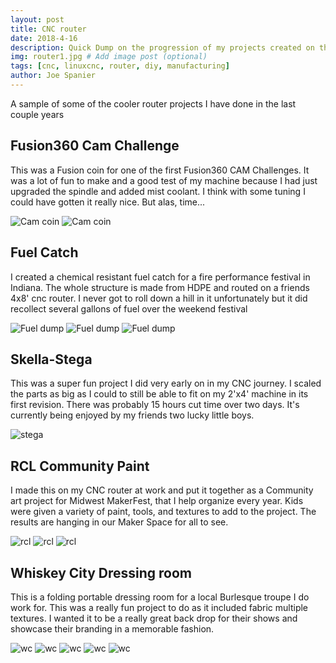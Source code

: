 ```yaml
---
layout: post
title: CNC router
date: 2018-4-16
description: Quick Dump on the progression of my projects created on the over 10 yrs
img: router1.jpg # Add image post (optional)
tags: [cnc, linuxcnc, router, diy, manufacturing]
author: Joe Spanier
---
```


A sample of some of the cooler router projects I have done in the last couple years

Fusion360 Cam Challenge
------
This was a Fusion coin for one of the first Fusion360 CAM Challenges. It was a lot of fun to make and a good test of my machine because I had just upgraded the spindle and added mist coolant. I think with some tuning I could have gotten it really nice. But alas, time...

![Cam coin](/assets/img/rprojects/cam1.jpg)
![Cam coin](/assets/img/rprojects/cam2.jpg)

Fuel Catch
------
I created a chemical resistant fuel catch for a fire performance festival in Indiana. The whole structure is made from HDPE and routed on a friends 4x8' cnc router. I never got to roll down a hill in it unfortunately but it did recollect several gallons of fuel over the weekend festival

![Fuel dump](/assets/img/rprojects/fuel1.jpg)
![Fuel dump](/assets/img/rprojects/fuel2.jpg)
![Fuel dump](/assets/img/rprojects/fuel3.jpg)

Skella-Stega
------
This was a super fun project I did very early on in my CNC journey. I scaled the parts as big as I could to still be able to fit on my 2'x4' machine in its first revision. There was probably 15 hours cut time over two days. It's currently being enjoyed by my friends two lucky little boys.

![stega](/assets/img/rprojects/StegaCNC.jpg)

RCL Community Paint
------
I made this on my CNC router at work and put it together as a Community art project for Midwest MakerFest, that I help organize every year. Kids were given a variety of paint, tools, and textures to add to the project. The results are hanging in our Maker Space for all to see.

![rcl](/assets/img/rprojects/rcl1.jpg)
![rcl](/assets/img/rprojects/rcl2.jpg)
![rcl](/assets/img/rprojects/rcl3.jpg)

Whiskey City Dressing room
------
This is a folding portable dressing room for a local Burlesque troupe I do work for. This was a really fun project to do as it included fabric multiple textures. I wanted it to be a really great back drop for their shows and showcase their branding in a memorable fashion.

![wc](/assets/img/rprojects/wc1.jpg)
![wc](/assets/img/rprojects/wc2.jpg)
![wc](/assets/img/rprojects/wc3.jpg)
![wc](/assets/img/rprojects/wc4.jpg)
![wc](/assets/img/rprojects/wc5.jpg)
